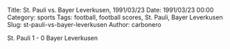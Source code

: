 Title: St. Pauli vs. Bayer Leverkusen, 1991/03/23
Date: 1991/03/23 00:00
Category: sports
Tags: football, football scores, St. Pauli, Bayer Leverkusen
Slug: st-pauli-vs-bayer-leverkusen
Author: carbonero


St. Pauli 1 - 0 Bayer Leverkusen
